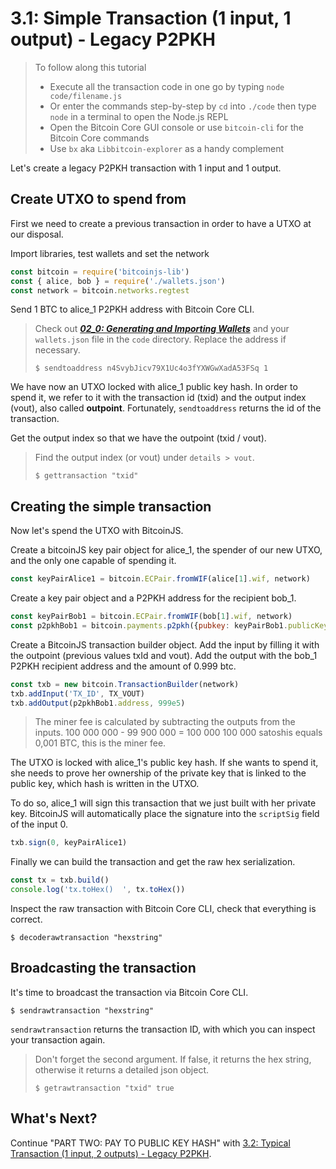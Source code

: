 # 3.1: Simple Transaction \(1 input, 1 output\) - Legacy P2PKH

> To follow along this tutorial
>
> * Execute all the transaction code in one go by typing `node code/filename.js`   
> * Or enter the commands step-by-step by `cd` into `./code` then type `node` in a terminal to open the Node.js REPL   
> * Open the Bitcoin Core GUI console or use `bitcoin-cli` for the Bitcoin Core commands   
> * Use `bx` aka `Libbitcoin-explorer` as a handy complement

Let's create a legacy P2PKH transaction with 1 input and 1 output.

## Create UTXO to spend from

First we need to create a previous transaction in order to have a UTXO at our disposal.

Import libraries, test wallets and set the network

```javascript
const bitcoin = require('bitcoinjs-lib')
const { alice, bob } = require('./wallets.json')
const network = bitcoin.networks.regtest
```

Send 1 BTC to alice\_1 P2PKH address with Bitcoin Core CLI.

> Check out [_**02\_0: Generating and Importing Wallets**_](../../part-one-preparing-the-work-environment/02_0_generating_and_importing_wallets.md) and your `wallets.json` file in the `code` directory. Replace the address if necessary.
>
> ```text
> $ sendtoaddress n4SvybJicv79X1Uc4o3fYXWGwXadA53FSq 1
> ```

We have now an UTXO locked with alice\_1 public key hash. In order to spend it, we refer to it with the transaction id \(txid\) and the output index \(vout\), also called **outpoint**. Fortunately, `sendtoaddress` returns the id of the transaction.

Get the output index so that we have the outpoint \(txid / vout\).

> Find the output index \(or vout\) under `details > vout`.
>
> ```text
> $ gettransaction "txid"
> ```

## Creating the simple transaction

Now let's spend the UTXO with BitcoinJS.

Create a bitcoinJS key pair object for alice\_1, the spender of our new UTXO, and the only one capable of spending it.

```javascript
const keyPairAlice1 = bitcoin.ECPair.fromWIF(alice[1].wif, network)
```

Create a key pair object and a P2PKH address for the recipient bob\_1.

```javascript
const keyPairBob1 = bitcoin.ECPair.fromWIF(bob[1].wif, network)
const p2pkhBob1 = bitcoin.payments.p2pkh({pubkey: keyPairBob1.publicKey, network})
```

Create a BitcoinJS transaction builder object. Add the input by filling it with the outpoint \(previous values txId and vout\). Add the output with the bob\_1 P2PKH recipient address and the amount of 0.999 btc.

```javascript
const txb = new bitcoin.TransactionBuilder(network)
txb.addInput('TX_ID', TX_VOUT)
txb.addOutput(p2pkhBob1.address, 999e5)
```

> The miner fee is calculated by subtracting the outputs from the inputs. 100 000 000 - 99 900 000 = 100 000 100 000 satoshis equals 0,001 BTC, this is the miner fee.

The UTXO is locked with alice\_1's public key hash. If she wants to spend it, she needs to prove her ownership of the private key that is linked to the public key, which hash is written in the UTXO.

To do so, alice\_1 will sign this transaction that we just built with her private key. BitcoinJS will automatically place the signature into the `scriptSig` field of the input 0.

```javascript
txb.sign(0, keyPairAlice1)
```

Finally we can build the transaction and get the raw hex serialization.

```javascript
const tx = txb.build()
console.log('tx.toHex()  ', tx.toHex())
```

Inspect the raw transaction with Bitcoin Core CLI, check that everything is correct.

```text
$ decoderawtransaction "hexstring"
```

## Broadcasting the transaction

It's time to broadcast the transaction via Bitcoin Core CLI.

```text
$ sendrawtransaction "hexstring"
```

`sendrawtransaction` returns the transaction ID, with which you can inspect your transaction again.

> Don't forget the second argument. If false, it returns the hex string, otherwise it returns a detailed json object.
>
> ```text
> $ getrawtransaction "txid" true
> ```

## What's Next?

Continue "PART TWO: PAY TO PUBLIC KEY HASH" with [3.2: Typical Transaction \(1 input, 2 outputs\) - Legacy P2PKH](03_2_p2pkh_typical_tx_1_2.md).

